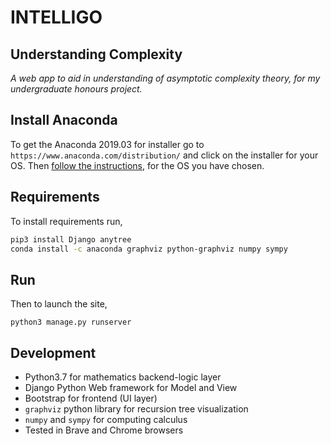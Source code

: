 # INTELLIGO

## Understanding Complexity

_A web app to aid in understanding of asymptotic complexity theory, for my undergraduate honours project._

## Install Anaconda

To get the Anaconda 2019.03 for installer go to `https://www.anaconda.com/distribution/` and click on the installer for your OS.
Then [follow the instructions](https://docs.anaconda.com/anaconda/install/), for the OS you have chosen.

## Requirements

To install requirements run,

```bash
pip3 install Django anytree
conda install -c anaconda graphviz python-graphviz numpy sympy
```

## Run

Then to launch the site,

`python3 manage.py runserver`

## Development

- Python3.7 for mathematics backend-logic layer
- Django Python Web framework for Model and View
- Bootstrap for frontend (UI layer)
- `graphviz` python library for recursion tree visualization
- `numpy` and `sympy` for computing calculus
- Tested in Brave and Chrome browsers
